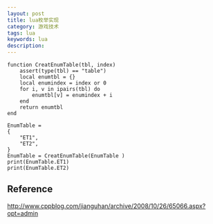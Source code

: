 ```yaml
---
layout: post
title: lua枚举实现
category: 游戏技术
tags: lua
keywords: lua
description: 
---
```


```
function CreatEnumTable(tbl, index) 
    assert(type(tbl) == "table") 
    local enumtbl = {} 
    local enumindex = index or 0 
    for i, v in ipairs(tbl) do 
        enumtbl[v] = enumindex + i 
    end 
    return enumtbl 
end 
 
EnumTable = 
{ 
    "ET1", 
    "ET2", 
}
EnumTable = CreatEnumTable(EnumTable ) 
print(EnumTable.ET1) 
print(EnumTable.ET2) 
```

## Reference

<http://www.cppblog.com/jianguhan/archive/2008/10/26/65066.aspx?opt=admin>
